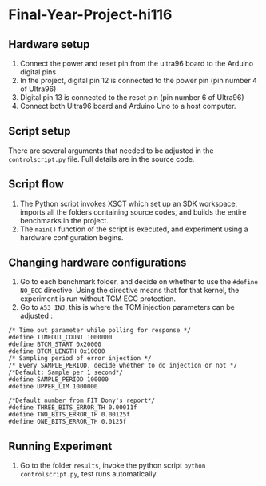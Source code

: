 # Final-Year-Project-hi116

## Hardware setup

1. Connect the power and reset pin from the ultra96 board to the Arduino digital pins
2. In the project, digital pin 12 is connected to the power pin (pin number 4 of Ultra96)
3. Digital pin 13 is connected to the reset pin (pin number 6 of Ultra96)
4. Connect both Ultra96 board and Arduino Uno to a host computer.

## Script setup
There are several arguments that needed to be adjusted in the `controlscript.py` file. Full details are in the source code.

## Script flow
1. The Python script invokes XSCT which set up an SDK workspace, imports all the folders containing source codes,
and builds the entire benchmarks in the project.
2. The  `main()` function of the script is executed, and experiment using a hardware configuration begins.

## Changing hardware configurations
1. Go to each benchmark folder, and decide on whether to use the `#define NO_ECC` directive. Using the directive means that for that kernel, the experiment is run without TCM ECC protection.
2. Go to `A53_INJ`, this is where the TCM injection parameters can be adjusted :
```
/* Time out parameter while polling for response */
#define TIMEOUT_COUNT 1000000
#define BTCM_START 0x20000
#define BTCM_LENGTH 0x10000
/* Sampling period of error injection */
/* Every SAMPLE_PERIOD, decide whether to do injection or not */
/*Default: Sample per 1 second*/
#define SAMPLE_PERIOD 100000
#define UPPER_LIM 1000000

/*Default number from FIT Dony's report*/
#define THREE_BITS_ERROR_TH 0.00011f
#define TWO_BITS_ERROR_TH 0.00125f
#define ONE_BITS_ERROR_TH 0.0125f
```

## Running Experiment
1. Go to the folder `results`, invoke the python script `python controlscript.py`, test runs automatically.
